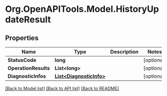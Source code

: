 # Org.OpenAPITools.Model.HistoryUpdateResult

## Properties

Name | Type | Description | Notes
------------ | ------------- | ------------- | -------------
**StatusCode** | **long** |  | [optional] 
**OperationResults** | **List&lt;long&gt;** |  | [optional] 
**DiagnosticInfos** | [**List&lt;DiagnosticInfo&gt;**](DiagnosticInfo.md) |  | [optional] 

[[Back to Model list]](../README.md#documentation-for-models) [[Back to API list]](../README.md#documentation-for-api-endpoints) [[Back to README]](../README.md)

